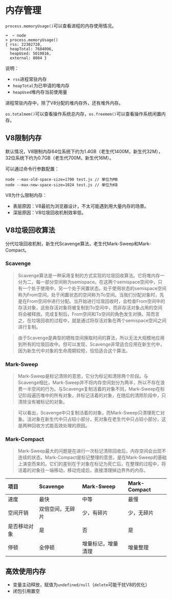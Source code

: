 # 内存管理

`process.memoryUsage()`可以查看进程的内存使用情况。

    ➜  ~ node
    > process.memoryUsage()
    { rss: 22302720,
      heapTotal: 7684096,
      heapUsed: 5010816,
      external: 8804 }

说明：

* `rss`进程常驻内存
* `heapTotal`为已申请的堆内存
* `heapUsed`堆内存当前使用量

进程常驻内存中，除了V8分配的堆内存外，还有堆外内存。

`os.totalmem()`可以查看操作系统总内存，`os.freemem()`可以查看操作系统闲置内存。

## V8限制内存

默认情况，V8限制内存64位系统下约为1.4GB（老生代1400M，新生代32M），32位系统下约为0.7GB（老生代700M，新生代16M）。

可以通过命令行参数配置：

    node --max-old-space-size=1700 test.js // 单位为MB
    node --max-new-space-size=1024 test.js // 单位为KB

V8为什么限制内存：

* 表层原因：V8最初为浏览器设计，不太可能遇到用大量内存的场景。
* 深层原因：V8垃圾回收机制效率低。

## V8垃圾回收算法

分代垃圾回收机制，新生代Scavenge算法，老生代Mark-Sweep和Mark-Compact。

### Scavenge

> Scavenge算法是一种采用复制的方式实现的垃圾回收算法。它将堆内存一分为二，每一部分空间称为semispace。在这两个semispace空间中，只有一个处于使用中，另一个处于闲置状态。处于使用状态的semispace空间称为From空间，处于闲置状态的空间称为To空间。当我们分配对象时，先是在From空间中进行分配。当开始进行垃圾回收时，会检查From空间中的存活对象，这些存活对象将被复制到To空间中，而非存活对象占用的空间将会被释放。完成复制后，From空间和To空间的角色发生对换。简而言之，在垃圾回收的过程中，就是通过将存活对象在两个semispace空间之间进行复制。

> 由于Scavenge是典型的牺牲空间换取时间的算法，所以无法大规模地应用到所有的垃圾回收中。但可以发现，Scavenge非常适合应用在新生代中，因为新生代中对象的生命周期较短，恰恰适合这个算法。

### Mark-Sweep

> Mark-Sweep是标记清除的意思，它分为标记和清除两个阶段。与Scavenge相比，Mark-Sweep并不将内存空间划分为两半，所以不存在浪费一半空间的行为。与Scavenge复制活着的对象不同，Mark-Sweep在标记阶段遍历堆中的所有对象，并标记活着的对象，在随后的清除阶段中，只清除没有被标记的对象。

> 可以看出，Scavenge中只复制活着的对象，而Mark-Sweep只清理死亡对象。活对象在新生代中只占较小部分，死对象在老生代中只占较小部分，这是两种回收方式能高效处理的原因。

### Mark-Compact

> Mark-Sweep最大的问题是在进行一次标记清除回收后，内存空间会出现不连续的状态。Mark-Compact是标记整理的意思，是在Mark-Sweep的基础上演变而来的。它们的差别在于对象在标记为死亡后，在整理的过程中，将活着的对象往一端移动，移动完成后，直接清理掉边界外的内存。

| **项目** | **Scavenge** | **Mark-Sweep** | **Mark-Compact** |
| :--- | :--- | :--- | :--- |
| 速度 | 最快 | 中等 | 最慢 |
| 空间开销 | 双倍空间，无碎片 | 少，有碎片 | 少，无碎片 |
| 是否移动对象 | 是 | 否 | 是 |
| 停顿 | 全停顿 | 增量标记，增量清理 | 增量整理 |

## 高效使用内存

* 变量主动释放，赋值为`undefined/null`（`delete`可能干扰V8的优化）
* 闭包引用置空